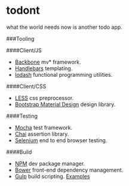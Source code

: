 # todont
what the world needs now is another todo app. 


###Tooling

####Client/JS
- [Backbone](http://backbonejs.org/) mv* framework.
- [Handlebars](http://handlebarsjs.com/) templating.
- [lodash](https://lodash.com/) functional programming utilities.

####Client/CSS
- [LESS](http://lesscss.org/) css preprocessor. 
- [Bootstrap Material Design](https://github.com/FezVrasta/bootstrap-material-design) design library. 

####Testing
- [Mocha](http://mochajs.org/) test framework.
- [Chai](http://chaijs.com/) assertion library.
- [Selenium](http://docs.seleniumhq.org/docs/01_introducing_selenium.jsp) end to end browser testing.

####Build
- [NPM](https://github.com/npm/npm) dev package manager.
- [Bower](http://bower.io/) front-end dependency management.
- [Gulp](http://gulpjs.com/) build scripting. [Examples](https://github.com/juanbrujo/basic-gulpfile)
